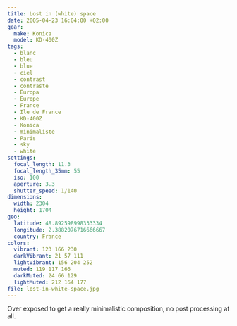 ```yaml
---
title: Lost in (white) space
date: 2005-04-23 16:04:00 +02:00
gear:
  make: Konica
  model: KD-400Z
tags:
  - blanc
  - bleu
  - blue
  - ciel
  - contrast
  - contraste
  - Europa
  - Europe
  - France
  - Ile de France
  - KD-400Z
  - Konica
  - minimaliste
  - Paris
  - sky
  - white
settings:
  focal_length: 11.3
  focal_length_35mm: 55
  iso: 100
  aperture: 3.3
  shutter_speed: 1/140
dimensions:
  width: 2304
  height: 1704
geo:
  latitude: 48.892598998333334
  longitude: 2.3882076716666667
  country: France
colors:
  vibrant: 123 166 230
  darkVibrant: 21 57 111
  lightVibrant: 156 204 252
  muted: 119 117 166
  darkMuted: 24 66 129
  lightMuted: 212 164 177
file: lost-in-white-space.jpg
---
```


Over exposed to get a really minimalistic composition, no post processing at all.
